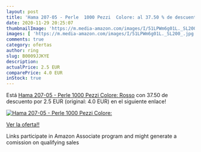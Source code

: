 ```yaml
---
layout: post
title: 'Hama 207-05 - Perle  1000 Pezzi  Colore: al 37.50 % de descuento'
date: 2020-11-29 20:25:07
thumbnailImage: 'https://m.media-amazon.com/images/I/51LPWm6g01L._SL200_.jpg'
images: [ 'https://m.media-amazon.com/images/I/51LPWm6g01L._SL200_.jpg' ]
comments: true
category: ofertas
author: ring
slug: B0009JJKYE
description:
actualPrice: 2.5 EUR
comparePrice: 4.0 EUR
inStock: true
---
```


Está [Hama 207-05 - Perle  1000 Pezzi  Colore: Rosso](https://www.amazon.it/dp/B0009JJKYE/?tag=tolees00-21) con 37.50 de descuento por 2.5 EUR (original: 4.0 EUR) en el siguiente enlace!

[![Hama 207-05 - Perle  1000 Pezzi  Colore:](https://m.media-amazon.com/images/I/51LPWm6g01L._SL200_.jpg)](https://www.amazon.it/dp/B0009JJKYE/?tag=tolees00-21)

[Ver la oferta!!](https://www.amazon.it/dp/B0009JJKYE/?tag=tolees00-21)

Links participate in Amazon Associate program and might generate a comission on qualifying sales


